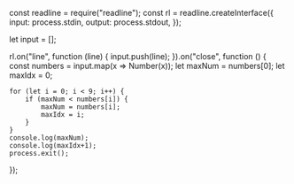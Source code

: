 const readline = require("readline");
const rl = readline.createInterface({
    input: process.stdin,
    output: process.stdout,
});

let input = [];

rl.on("line", function (line) {
    input.push(line);
}).on("close", function () {
    const numbers = input.map(x => Number(x));
    let maxNum = numbers[0];
    let maxIdx = 0;

    for (let i = 0; i < 9; i++) {
        if (maxNum < numbers[i]) {
            maxNum = numbers[i];
            maxIdx = i;
        }
    }
    console.log(maxNum);
    console.log(maxIdx+1);
    process.exit();
});
